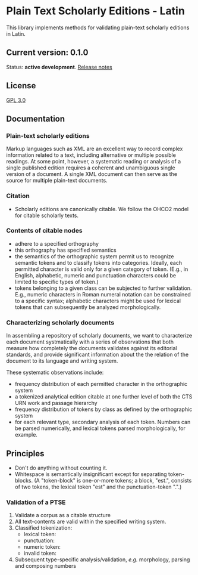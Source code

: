 # Plain Text Scholarly Editions - Latin

This library implements methods for validating plain-text scholarly editions in Latin.

## Current version: 0.1.0

Status:  **active development**. [Release notes](releases.md)

## License

[GPL 3.0](https://opensource.org/licenses/gpl-3.0.html)

## Documentation

### Plain-text scholarly editions

Markup languages such as XML are an excellent way to record complex information related to a text, including alternative or multiple possible readings.   At some point, however, a systematic reading or analysis of a single published edition requires a coherent and unambiguous single version of a document.  A single XML document can then serve as the source for multiple plain-text documents.

### Citation

-   Scholarly editions are canonically citable.  We follow the OHCO2 model for citable scholarly texts.

### Contents of citable nodes

-  adhere to a specified orthography
-  this orthography has  specified semantics
-  the semantics of the orthographic system permit us to recognize semantic tokens and to classify tokens into categories.  Ideally, each permitted character is valid only for a given category of token.  (E.g., in English, alphabetic, numeric and punctuation characters could be limited to specific types of token.)
-  tokens belonging to a given class can be subjected to further validation.  E.g., numeric characters in Roman numeral notation can be constrained to a specific syntax;  alphabetic characters might be used for lexical tokens that can subsequently be analyzed morphologically.

### Characterizing scholarly documents

In assembling a repository of scholarly documents, we want to characterize each document systmatically with a series of observations that both measure how completely  the documents validates against its editorial standards, and provide significant information about the the relation of the document to its language and writing system.

These systematic observations include:

-   frequency distribution of each permitted character in the orthographic system
-   a tokenized analytical edition citable at one further level of both the CTS URN work and passage hierarchy
-   frequency distribution of tokens by class as defined by the orthographic system
-   for each relevant type, secondary analysis of each token.  Numbers can be parsed numerically, and lexical tokens parsed morphologically, for example.


## Principles

- Don't do anything without counting it.
- Whitespace is semantically insignificant except for separating token-blocks. (A "token-block" is one-or-more tokens; a block, "est.", consists of two tokens, the lexical token "est" and the punctuation-token ".".)

### Validation of a PTSE

1. Validate a corpus as a citable structure
2. All text-contents are valid within the specified writing system.
3. Classified tokenization:
	- lexical token:
	- punctuation:
	- numeric token:
	- invalid token:
4. Subsequent type-specific analysis/validation, *e.g.* morphology, parsing and composing numbers

